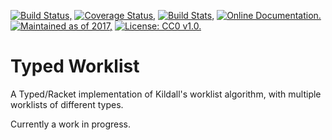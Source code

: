 [![Build Status,](https://img.shields.io/travis/jsmaniac/typed-worklist/master.svg)](https://travis-ci.org/jsmaniac/typed-worklist)
[![Coverage Status,](https://img.shields.io/coveralls/jsmaniac/typed-worklist/master.svg)](https://coveralls.io/github/jsmaniac/typed-worklist)
[![Build Stats,](https://img.shields.io/badge/build-stats-blue.svg)](http://jsmaniac.github.io/travis-stats/#jsmaniac/typed-worklist)
[![Online Documentation.](https://img.shields.io/badge/docs-online-blue.svg)](http://docs.racket-lang.org/typed-worklist/)
[![Maintained as of 2017,](https://img.shields.io/maintenance/yes/2017.svg)](https://github.com/jsmaniac/typed-worklist/issues)
[![License: CC0 v1.0.](https://img.shields.io/badge/license-CC0-blue.svg)](https://creativecommons.org/publicdomain/zero/1.0/)

Typed Worklist
==============

A Typed/Racket implementation of Kildall's worklist algorithm, with multiple worklists of different types.

Currently a work in progress.